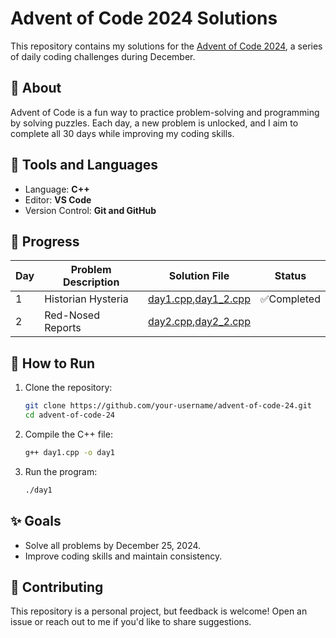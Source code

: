 # Advent of Code 2024 Solutions

   This repository contains my solutions for the [Advent of Code 2024](https://adventofcode.com/2024), a series of daily coding challenges during December.

   ## 📌 About
   Advent of Code is a fun way to practice problem-solving and programming by solving puzzles. Each day, a new problem is unlocked, and I aim to complete all 30 days while improving my coding skills.

   ## 🔧 Tools and Languages
   - Language: **C++**
   - Editor: **VS Code**
   - Version Control: **Git and GitHub**

   ## 🚀 Progress
   | Day  | Problem Description               | Solution File                                    | Status        |
   |------|-----------------------------------|--------------------------------------------------|---------------|
   | 1    |Historian Hysteria                 | [day1.cpp](./day1.cpp),[day1_2.cpp](./day1_2.cpp)|✅Completed    |  
   | 2    |Red-Nosed Reports                  | [day2.cpp](./day2.cpp),[day2_2.cpp](./day2_2.cpp)|               |

   ## 📂 How to Run
   1. Clone the repository:
      ```bash
      git clone https://github.com/your-username/advent-of-code-24.git
      cd advent-of-code-24
      ```
   2. Compile the C++ file:
      ```bash
      g++ day1.cpp -o day1
      ```
   3. Run the program:
      ```bash
      ./day1
      ```

   ## ✨ Goals
   - Solve all problems by December 25, 2024.
   - Improve coding skills and maintain consistency.

   ## 🤝 Contributing
   This repository is a personal project, but feedback is welcome! Open an issue or reach out to me if you'd like to share suggestions.

